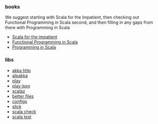 
### books

We suggest starting with Scala for the Impatient, then checking out Functional
Programming in Scala second, and then filling in any gaps from there with
Programming in Scala

- [Scala for the impatient](http://fileadmin.cs.lth.se/scala/scala-impatient.pdf)
- [Functional Programming in Scala](https://www.manning.com/books/functional-programming-in-scala)
- [Programming in Scala](http://ccfit.nsu.ru/~den/Scala/programming_in_scala_2nd.pdf)

### libs

- [akka http](https://doc.akka.io/docs/akka-http/current/)
- [alpakka](https://developer.lightbend.com/docs/alpakka/current/)
- [play](https://www.playframework.com/)
- [play json](https://www.playframework.com/documentation/2.6.x/ScalaJson)
- [scalaz](https://github.com/scalaz/scalaz)
- [better files](https://github.com/pathikrit/better-files)
- [configs](https://github.com/lightbend/config)
- [slick](http://slick.lightbend.com/doc/3.2.3/introduction.html)
- [scala check](https://www.scalacheck.org/)
- [scala test](http://www.scalatest.org/)

